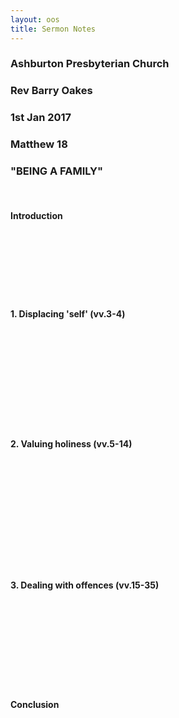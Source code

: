 ```yaml
---
layout: oos
title: Sermon Notes
---
```

### Ashburton Presbyterian Church

### Rev Barry Oakes

### 1st Jan 2017

### Matthew 18

### "BEING A FAMILY"

&nbsp; <br>

#### Introduction

&nbsp; <br>
&nbsp; <br>
&nbsp; <br>
&nbsp; <br>
&nbsp; <br>
&nbsp; <br>

#### 1. Displacing 'self' (vv.3-4)

&nbsp; <br>
&nbsp; <br>
&nbsp; <br>
&nbsp; <br>
&nbsp; <br>
&nbsp; <br>
&nbsp; <br>
&nbsp; <br>
&nbsp; <br>

#### 2. Valuing holiness (vv.5-14)

&nbsp; <br>
&nbsp; <br>
&nbsp; <br>
&nbsp; <br>
&nbsp; <br>
&nbsp; <br>
&nbsp; <br>
&nbsp; <br>
&nbsp; <br>
&nbsp; <br>

#### 3. Dealing with offences (vv.15-35)

&nbsp; <br>
&nbsp; <br>
&nbsp; <br>
&nbsp; <br>
&nbsp; <br>
&nbsp; <br>
&nbsp; <br>
&nbsp; <br>

#### Conclusion




